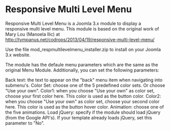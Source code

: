Responsive Multi Level Menu
===========================

Responsive Multi Level Menu is a Joomla 3.x module to display a responsive multi level menu.
This module is based on the original work of Mary Lou (Manoela Ilic) at http://tympanus.net/codrops/2013/04/19/responsive-multi-level-menu/

Use the file mod_respmultilevelmenu_installer.zip to install on your Joomla 3.x website.

The module has the defaule menu parameters which are the same as the original Menu Module.
Additionally, you can set the following parameters:

Back text: the text to appear on the "back" menu item when navigating into submenu's.
Color Set: choose one of the 5 predefined color sets. Or choose "Use your own".
Color1: when you choose "Use your own" as color set, choose your first color here. This color is used as the button color.
Color2: when you choose "Use your own" as color set, choose your second color here. This color is used as the button hover color.
Animation: choose one of the five animations.
Load jQuery: specify if the module should load jQuery (from the Google API's). If your template already loads jQuery, set this parameter to "No".

